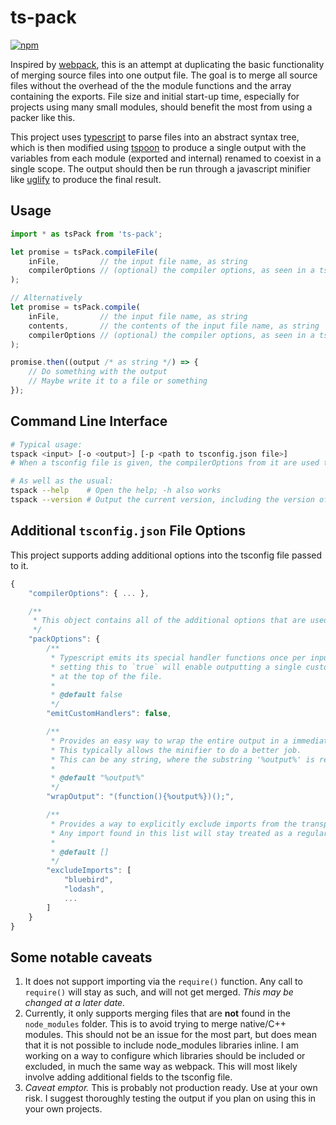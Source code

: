 # ts-pack

[![npm][npm]][npm-url]

Inspired by [webpack](https://github.com/webpack/webpack), this is an attempt at duplicating the basic functionality of merging source files into one output file.
The goal is to merge all source files without the overhead of the the module functions and the array containing the exports.
File size and initial start-up time, especially for projects using many small modules, should benefit the most from using a packer like this.

This project uses [typescript](https://github.com/microsoft/typescript) to parse files into an abstract syntax tree, which is then modified using [tspoon](https://github.com/wix/tspoon) to produce a single output with the variables from each module (exported and internal) renamed to coexist in a single scope.
The output should then be run through a javascript minifier like [uglify](https://github.com/mishoo/UglifyJS2) to produce the final result.

## Usage

``` javascript
import * as tsPack from 'ts-pack';

let promise = tsPack.compileFile(
    inFile,         // the input file name, as string
    compilerOptions // (optional) the compiler options, as seen in a tsconfig.json file
);

// Alternatively
let promise = tsPack.compile(
    inFile,         // the input file name, as string
    contents,       // the contents of the input file name, as string
    compilerOptions // (optional) the compiler options, as seen in a tsconfig.json file
);

promise.then((output /* as string */) => {
    // Do something with the output
    // Maybe write it to a file or something
});
```

## Command Line Interface

``` bash
# Typical usage:
tspack <input> [-o <output>] [-p <path to tsconfig.json file>]
# When a tsconfig file is given, the compilerOptions from it are used to compile the input file

# As well as the usual:
tspack --help    # Open the help; -h also works
tspack --version # Output the current version, including the version of the included typescript
```

## Additional `tsconfig.json` File Options

This project supports adding additional options into the tsconfig file passed to it.

``` javascript
{
    "compilerOptions": { ... },

    /**
     * This object contains all of the additional options that are used by this transpiler.
     */
    "packOptions": {
        /**
         * Typescript emits its special handler functions once per input file that uses them.
         * setting this to `true` will enable outputting a single custom version of the handlers
         * at the top of the file.
         *
         * @default false
         */
        "emitCustomHandlers": false,

        /**
         * Provides an easy way to wrap the entire output in a immediately-invoked function expression (IIFE).
         * This typically allows the minifier to do a better job.
         * This can be any string, where the substring '%output%' is replaced with the transpiled file contents.
         *
         * @default "%output%"
         */
        "wrapOutput": "(function(){%output%})();",

        /**
         * Provides a way to explicitly exclude imports from the transpilation process.
         * Any import found in this list will stay treated as a regular `require()`.
         *
         * @default []
         */
        "excludeImports": [
            "bluebird",
            "lodash",
            ...
        ]
    }
}
```

## Some notable caveats

1. It does not support importing via the `require()` function. Any call to `require()` will stay as such, and will not get merged. *This may be changed at a later date.*
2. Currently, it only supports merging files that are **not** found in the `node_modules` folder. This is to avoid trying to merge native/C++ modules. This should not be an issue for the most part, but does mean that it is not possible to include node_modules libraries inline. I am working on a way to configure which libraries should be included or excluded, in much the same way as webpack. This will most likely involve adding additional fields to the tsconfig file.
3. *Caveat emptor.* This is probably not production ready. Use at your own risk. I suggest thoroughly testing the output if you plan on using this in your own projects.

[npm]: https://img.shields.io/npm/v/ts-pack.svg
[npm-url]: https://npmjs.com/package/ts-pack
